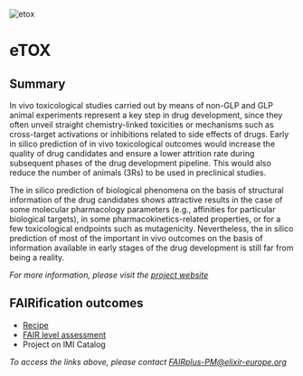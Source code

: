 ![etox](/fairification-results/img/etox.png)

# eTOX

## Summary
In vivo toxicological studies carried out by means of non-GLP and GLP animal experiments represent a key step in drug development, since they often unveil straight chemistry-linked toxicities or mechanisms such as cross-target activations or inhibitions related to side effects of drugs. Early in silico prediction of in vivo toxicological outcomes would increase the quality of drug candidates and ensure a lower attrition rate during subsequent phases of the drug development pipeline. This would also reduce the number of animals (3Rs) to be used in preclinical studies.

The in silico prediction of biological phenomena on the basis of structural information of the drug candidates shows attractive results in the case of some molecular pharmacology parameters (e.g., affinities for particular biological targets), in some pharmacokinetics-related properties, or for a few toxicological endpoints such as mutagenicity. Nevertheless, the in silico prediction of most of the important in vivo outcomes on the basis of information available in early stages of the drug development is still far from being a reality.

_For more information, please visit the [project website](http://www.etoxproject.eu/)_


## FAIRification outcomes

- [Recipe](https://docs.google.com/document/d/1W-Ooqy_LGdS-M1AwNxsn5GXgIaUlr7YdgwTl4dElKus/edit?usp=sharing)
- [FAIR level assessment](https://docs.google.com/spreadsheets/d/1v_S7qGo1RJh-bK6C1IR9EAsz7UpJUNQx5gFlCtTQapQ/edit#gid=1637344573)
- Project on IMI Catalog

_To access the links above, please contact [FAIRplus-PM@elixir-europe.org](FAIRplus-PM@elixir-europe.org)_